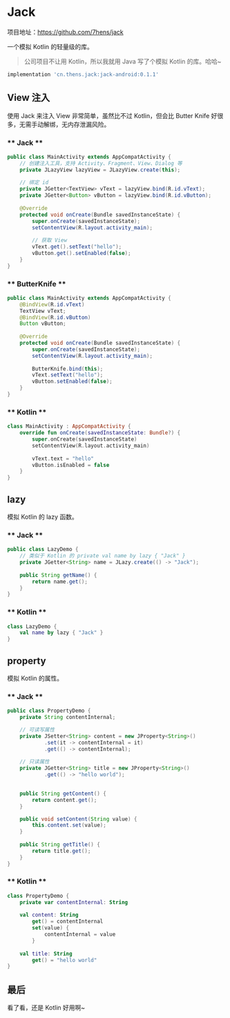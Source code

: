 # Jack

项目地址：https://github.com/7hens/jack

一个模拟 Kotlin 的轻量级的库。

> 公司项目不让用 Kotlin，所以我就用 Java 写了个模拟 Kotlin 的库。哈哈~

```groovy
implementation 'cn.thens.jack:jack-android:0.1.1'
```

## View 注入

使用 Jack 来注入 View 非常简单，虽然比不过 Kotlin，但会比 Butter Knife 好很多，无需手动解绑，无内存泄漏风险。

<!-- tabs:start -->

### ** Jack **

```java
public class MainActivity extends AppCompatActivity {
    // 创建注入工具，支持 Activity、Fragment、View、Dialog 等
    private JLazyView lazyView = JLazyView.create(this);
    
    // 绑定 id
    private JGetter<TextView> vText = lazyView.bind(R.id.vText);
    private JGetter<Button> vButton = lazyView.bind(R.id.vButton);
    
    @Override
    protected void onCreate(Bundle savedInstanceState) {
        super.onCreate(savedInstanceState);
        setContentView(R.layout.activity_main);
        
        // 获取 View
        vText.get().setText("hello");
        vButton.get().setEnabled(false);
    }
}
```

### ** ButterKnife **

```java
public class MainActivity extends AppCompatActivity {
    @BindView(R.id.vText)
    TextView vText;
    @BindView(R.id.vButton)
    Button vButton;
    
    @Override
    protected void onCreate(Bundle savedInstanceState) {
        super.onCreate(savedInstanceState);
        setContentView(R.layout.activity_main);
        
        ButterKnife.bind(this);
        vText.setText("hello");
        vButton.setEnabled(false);
    }
}
```

### ** Kotlin **

```kotlin
class MainActivity : AppCompatActivity {
    override fun onCreate(savedInstanceState: Bundle?) {
        super.onCreate(savedInstanceState)
        setContentView(R.layout.activity_main)
        
        vText.text = "hello"
        vButton.isEnabled = false
    }
}
```

<!-- tabs:end -->

## lazy

模拟 Kotlin 的 lazy 函数。

<!-- tabs:start -->

### ** Jack **

```java
public class LazyDemo {
    // 类似于 Kotlin 的 private val name by lazy { "Jack" }
    private JGetter<String> name = JLazy.create(() -> "Jack");
    
    public String getName() {
        return name.get();
    }
}
```

### ** Kotlin **

```kotlin
class LazyDemo {
    val name by lazy { "Jack" }
}
```

<!-- tabs:end -->

## property

模拟 Kotlin 的属性。

<!-- tabs:start -->

### ** Jack **

```java
public class PropertyDemo {
    private String contentInternal;

    // 可读写属性
    private JSetter<String> content = new JProperty<String>()
            .set(it -> contentInternal = it)
            .get(() -> contentInternal);
    
    // 只读属性
    private JGetter<String> title = new JProperty<String>()
            .get(() -> "hello world");

    
    public String getContent() {
        return content.get();
    }

    public void setContent(String value) {
        this.content.set(value);
    }
    
    public String getTitle() {
        return title.get();
    }
}
```

### ** Kotlin **

```kotlin
class PropertyDemo {
    private var contentInternal: String
    
    val content: String
        get() = contentInternal
        set(value) {
            contentInternal = value
        }
        
    val title: String 
        get() = "hello world"
}
```

<!-- tabs:end -->

## 最后

看了看，还是 Kotlin 好用啊~